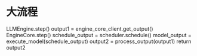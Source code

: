 # 大流程

LLMEngine.step()
    output1 = engine_core_client.get_output()
        EngineCore.step()
            schedule_output = scheduler.schedule()
            model_output = execute_model(schedule_output)
    output2 = process_output(output1)
    return output2


